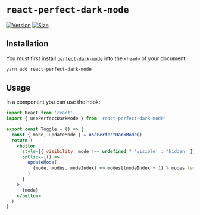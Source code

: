 # `react-perfect-dark-mode`

[![Version][version-badge]][package]
[![Size][size-badge]][size]

[package]: https://www.npmjs.com/package/react-perfect-dark-mode
[version-badge]: https://img.shields.io/npm/v/react-perfect-dark-mode.svg
[size]: https://bundlephobia.com/result?p=react-perfect-dark-mode
[size-badge]: https://img.shields.io/bundlephobia/minzip/react-perfect-dark-mode?label=size

## Installation

You must first install [`perfect-dark-mode`][perfect-dark-mode] into the `<head>` of your document.

```bash
yarn add react-perfect-dark-mode
```

## Usage

In a component you can use the hook:

```jsx
import React from 'react'
import { usePerfectDarkMode } from 'react-perfect-dark-mode'

export const Toggle = () => {
  const { mode, updateMode } = usePerfectDarkMode()
  return (
    <button
      style={{ visibility: mode !== undefined ? 'visible' : 'hidden' }}
      onClick={() =>
        updateMode(
          (mode, modes, modeIndex) => modes[(modeIndex + 1) % modes.length],
        )
      }
    >
      {mode}
    </button>
  )
}
```

[perfect-dark-mode]: https://github.com/DylanVann/perfect-dark-mode/tree/main/packages/perfect-dark-mode

